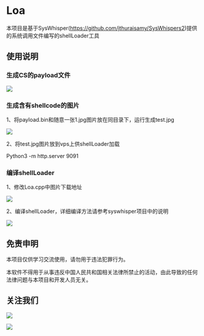 # Loa
本项目是基于SysWhisper(https://github.com/jthuraisamy/SysWhispers2)提供的系统调用文件编写的shellLoader工具

## 使用说明

### 生成CS的payload文件

![](https://github.com/L4ml3da/Loa/blob/master/img/cs_payload.jpg)

### 生成含有shellcode的图片

1、将payload.bin和随意一张1.jpg图片放在同目录下，运行生成test.jpg

![](https://github.com/L4ml3da/Loa/blob/master/img/page.jpg)

2、将test.jpg图片放到vps上供shellLoader加载

Python3 -m http.server 9091

### 编译shellLoader

1、修改Loa.cpp中图片下载地址

![](https://github.com/L4ml3da/Loa/blob/master/img/loa.jpg)

2、编译shellLoader，详细编译方法请参考syswhisper项目中的说明

![](https://github.com/L4ml3da/Loa/blob/master/img/complie.jpg)

## 免责申明

本项目仅供学习交流使用，请勿用于违法犯罪行为。

本软件不得用于从事违反中国人民共和国相关法律所禁止的活动，由此导致的任何法律问题与本项目和开发人员无关。

## 关注我们

![](https://github.com/L4ml3da/Loa/blob/master/img/gzh.png)

![](https://github.com/L4ml3da/Loa/blob/master/img/xq.jpg)